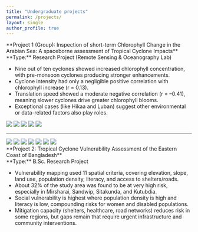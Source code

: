 ```yaml
---
title: "Undergraduate projects"
permalink: /projects/
layout: single
author_profile: true
---
```


<link rel="stylesheet" href="{{ '/assets/css/projects.css' | relative_url }}">

<div class="project">
  <div class="project__content" markdown="1">
  **Project 1 (Group): Inspection of short-term Chlorophyll Change in the Arabian Sea: A spaceborne
assessment of Tropical Cyclone Impacts**  
  **Type:** Research Project (Remote Sensing & Oceanography Lab)

  - Nine out of ten cyclones showed increased chlorophyll concentration, with pre-monsoon cyclones producing stronger enhancements.
  - Cyclone intensity had only a negligible positive correlation with chlorophyll increase (r = 0.13).
  - Translation speed showed a moderate negative correlation (r = –0.41), meaning slower cyclones drive greater chlorophyll blooms.
  - Exceptional cases (like Hikaa and Luban) suggest other environmental or data-related factors also play roles.
  </div>
    <div class="project__images">
    <div class="carousel">
      <img src="{{ '/images/project1.jpeg' | relative_url }}">
      <img src="{{ '/images/project2.jpeg' | relative_url }}">
      <img src="{{ '/images/project3.png'  | relative_url }}">
      <img src="{{ '/images/project4.png'  | relative_url }}">
      <img src="{{ '/images/project5.png'  | relative_url }}">
    </div>
  </div>
</div>

---

<div class="project">
  <div class="project__images">
    <div class="carousel">
      <img src="{{ '/images/p1.png' | relative_url }}">
      <img src="{{ '/images/p2.png' | relative_url }}">
      <img src="{{ '/images/p3.png' | relative_url }}">
      <img src="{{ '/images/p4.png' | relative_url }}">
      <img src="{{ '/images/p5.png' | relative_url }}">
      <img src="{{ '/images/p6.PNG' | relative_url }}">
      <img src="{{ '/images/p7.PNG' | relative_url }}">
    </div>
  </div>

  <div class="project__content" markdown="1">
  **Project 2: Tropical Cyclone Vulnerability Assessment of the Eastern Coast of Bangladesh** <br>
  **Type:** B.Sc. Research Project

  - Vulnerability mapping used 11 spatial criteria, covering elevation, slope, land use, population density, literacy, and access to shelters/roads.
  - About 32% of the study area was found to be at very high risk, especially in Mirsharai, Sandwip, Sitakunda, and Kutubdia.
  - Social vulnerability is highest where population density is high and literacy is low, compounding risks for women and disabled populations.
  - Mitigation capacity (shelters, healthcare, road networks) reduces risk in some regions, but gaps remain that require urgent infrastructure and community interventions.
  </div>
</div>

<script src="{{ '/assets/js/projects.js' | relative_url }}"></script>
